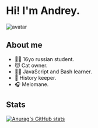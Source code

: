 # Hi! I'm Andrey.
![avatar](https://user-images.githubusercontent.com/43712020/113332529-f1868800-9329-11eb-9acd-4c7eaf8e7670.png)


## About me
- :student: 16yo russian student.
- :heart_eyes_cat: Cat owner. 
- :man_technologist: JavaScript and Bash learner.
- :scroll: History keeper.
- :headphones: Melomane.

## Stats
[![Anurag's GitHub stats](https://github-readme-stats.vercel.app/api?username=thendrxie&show_icons=true&theme=buefy&count_private=true&include_all_commits=true&border_radius=13&cache_seconds=1800)](https://github.com/anuraghazra/github-readme-stats)
